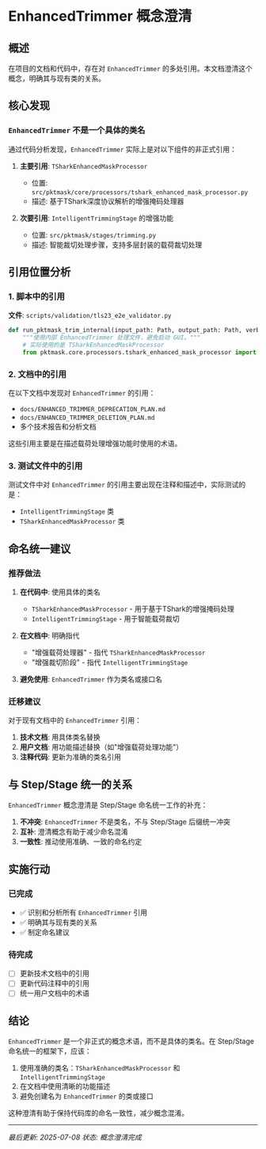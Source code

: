 # EnhancedTrimmer 概念澄清

## 概述

在项目的文档和代码中，存在对 `EnhancedTrimmer` 的多处引用。本文档澄清这个概念，明确其与现有类的关系。

## 核心发现

### `EnhancedTrimmer` 不是一个具体的类名

通过代码分析发现，`EnhancedTrimmer` 实际上是对以下组件的非正式引用：

1. **主要引用**: `TSharkEnhancedMaskProcessor` 
   - 位置: `src/pktmask/core/processors/tshark_enhanced_mask_processor.py`
   - 描述: 基于TShark深度协议解析的增强掩码处理器

2. **次要引用**: `IntelligentTrimmingStage` 的增强功能
   - 位置: `src/pktmask/stages/trimming.py`
   - 描述: 智能裁切处理步骤，支持多层封装的载荷裁切处理

## 引用位置分析

### 1. 脚本中的引用
**文件**: `scripts/validation/tls23_e2e_validator.py`
```python
def run_pktmask_trim_internal(input_path: Path, output_path: Path, verbose: bool = False) -> None:
    """使用内部 EnhancedTrimmer 处理文件，避免启动 GUI。"""
    # 实际使用的是 TSharkEnhancedMaskProcessor
    from pktmask.core.processors.tshark_enhanced_mask_processor import TSharkEnhancedMaskProcessor
```

### 2. 文档中的引用
在以下文档中发现对 `EnhancedTrimmer` 的引用：
- `docs/ENHANCED_TRIMMER_DEPRECATION_PLAN.md`
- `docs/ENHANCED_TRIMMER_DELETION_PLAN.md`
- 多个技术报告和分析文档

这些引用主要是在描述载荷处理增强功能时使用的术语。

### 3. 测试文件中的引用
测试文件中对 `EnhancedTrimmer` 的引用主要出现在注释和描述中，实际测试的是：
- `IntelligentTrimmingStage` 类
- `TSharkEnhancedMaskProcessor` 类

## 命名统一建议

### 推荐做法
1. **在代码中**: 使用具体的类名
   - `TSharkEnhancedMaskProcessor` - 用于基于TShark的增强掩码处理
   - `IntelligentTrimmingStage` - 用于智能载荷裁切

2. **在文档中**: 明确指代
   - "增强载荷处理器" - 指代 `TSharkEnhancedMaskProcessor`
   - "增强裁切阶段" - 指代 `IntelligentTrimmingStage`

3. **避免使用**: `EnhancedTrimmer` 作为类名或接口名

### 迁移建议
对于现有文档中的 `EnhancedTrimmer` 引用：

1. **技术文档**: 用具体类名替换
2. **用户文档**: 用功能描述替换（如"增强载荷处理功能"）
3. **注释代码**: 更新为准确的类名引用

## 与 Step/Stage 统一的关系

`EnhancedTrimmer` 概念澄清是 Step/Stage 命名统一工作的补充：

1. **不冲突**: `EnhancedTrimmer` 不是类名，不与 Step/Stage 后缀统一冲突
2. **互补**: 澄清概念有助于减少命名混淆
3. **一致性**: 推动使用准确、一致的命名约定

## 实施行动

### 已完成
- ✅ 识别和分析所有 `EnhancedTrimmer` 引用
- ✅ 明确其与现有类的关系
- ✅ 制定命名建议

### 待完成
- [ ] 更新技术文档中的引用
- [ ] 更新代码注释中的引用  
- [ ] 统一用户文档中的术语

## 结论

`EnhancedTrimmer` 是一个非正式的概念术语，而不是具体的类名。在 Step/Stage 命名统一的框架下，应该：

1. 使用准确的类名：`TSharkEnhancedMaskProcessor` 和 `IntelligentTrimmingStage`
2. 在文档中使用清晰的功能描述
3. 避免创建名为 `EnhancedTrimmer` 的类或接口

这种澄清有助于保持代码库的命名一致性，减少概念混淆。

---

*最后更新: 2025-07-08*
*状态: 概念澄清完成*
